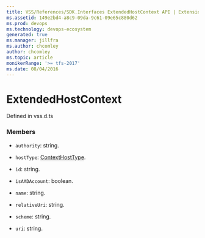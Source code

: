 ```yaml
---
title: VSS/References/SDK.Interfaces ExtendedHostContext API | Extensions for Azure DevOps Services
ms.assetid: 149e2bd4-a8c9-09da-9c61-09e65c880d62
ms.prod: devops
ms.technology: devops-ecosystem
generated: true
ms.manager: jillfra
ms.author: chcomley
author: chcomley
ms.topic: article
monikerRange: '>= tfs-2017'
ms.date: 08/04/2016
---
```


# ExtendedHostContext

Defined in vss.d.ts



### Members

* `authority`: string. 

* `hostType`: [ContextHostType](../../../VSS/References/SDK_Interfaces/ContextHostType.md). 

* `id`: string. 

* `isAADAccount`: boolean. 

* `name`: string. 

* `relativeUri`: string. 

* `scheme`: string. 

* `uri`: string. 

